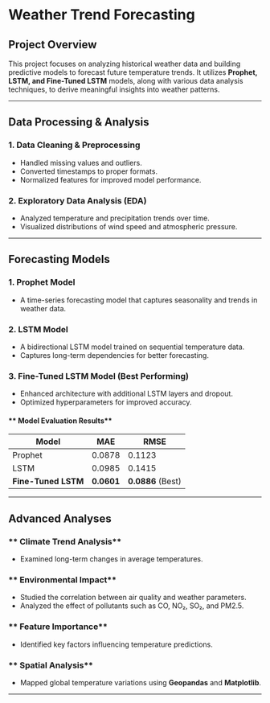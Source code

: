 # Weather Trend Forecasting

## Project Overview
This project focuses on analyzing historical weather data and building predictive models to forecast future temperature trends. It utilizes **Prophet, LSTM, and Fine-Tuned LSTM** models, along with various data analysis techniques, to derive meaningful insights into weather patterns.

---

## Data Processing & Analysis

### **1. Data Cleaning & Preprocessing**
- Handled missing values and outliers.
- Converted timestamps to proper formats.
- Normalized features for improved model performance.

### **2. Exploratory Data Analysis (EDA)**
- Analyzed temperature and precipitation trends over time.
- Visualized distributions of wind speed and atmospheric pressure.

---

## Forecasting Models

### **1. Prophet Model**
- A time-series forecasting model that captures seasonality and trends in weather data.

### **2. LSTM Model**
- A bidirectional LSTM model trained on sequential temperature data.
- Captures long-term dependencies for better forecasting.

### **3. Fine-Tuned LSTM Model (Best Performing)**
- Enhanced architecture with additional LSTM layers and dropout.
- Optimized hyperparameters for improved accuracy.

#### ** Model Evaluation Results**
| Model               | MAE   | RMSE  |  
|---------------------|------|------|  
| Prophet            | 0.0878 | 0.1123 |  
| LSTM               | 0.0985 | 0.1415 |  
| **Fine-Tuned LSTM** | **0.0601** | **0.0886** (Best) |  

---

## Advanced Analyses

### ** Climate Trend Analysis**
- Examined long-term changes in average temperatures.

### ** Environmental Impact**
- Studied the correlation between air quality and weather parameters.
- Analyzed the effect of pollutants such as CO, NO₂, SO₂, and PM2.5.

### ** Feature Importance**
- Identified key factors influencing temperature predictions.

### ** Spatial Analysis**
- Mapped global temperature variations using **Geopandas** and **Matplotlib**.

---

